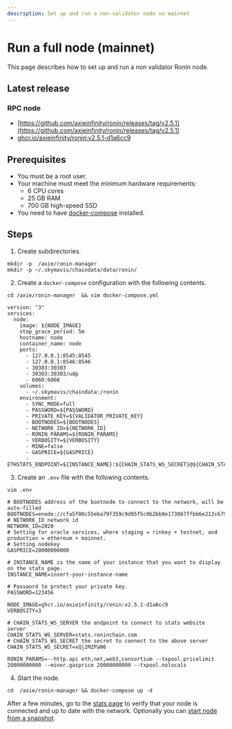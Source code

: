 ```yaml
---
description: Set up and run a non-validator node on mainnet
---
```

# Run a full node (mainnet)

This page describes how to set up and run a non validator Ronin node.

## Latest release
### RPC node
* [https://github.com/axieinfinity/ronin/releases/tag/v2.5.1](https://github.com/axieinfinity/ronin/releases/tag/v2.5.1)
* [ghcr.io/axieinfinity/ronin:v2.5.1-d1a6cc9](https://github.com/axieinfinity/ronin/pkgs/container/ronin/69326810?tag=v2.5.1-d1a6cc9)

## Prerequisites

* You must be a root user.
* Your machine must meet the minimum hardware requirements:
  * 6 CPU cores
  * 25 GB RAM
  * 700 GB high-speed SSD
* You need to have [docker-compose](https://docs.docker.com/compose/install/) installed.

## Steps

1. Create subdirectories.
```
mkdir -p  /axie/ronin-manager
mkdir -p ~/.skymavis/chaindata/data/ronin/
```

2. Create a `docker-compose` configuration with the following contents.

```
cd /axie/ronin-manager  && vim docker-compose.yml
```

```
version: "3"
services:
  node:
    image: ${NODE_IMAGE}
    stop_grace_period: 5m
    hostname: node
    container_name: node
    ports:
      - 127.0.0.1:8545:8545
      - 127.0.0.1:8546:8546
      - 30303:30303
      - 30303:30303/udp
      - 6060:6060
    volumes:
      - ~/.skymavis/chaindata:/ronin
    environment:
      - SYNC_MODE=full
      - PASSWORD=${PASSWORD}
      - PRIVATE_KEY=${VALIDATOR_PRIVATE_KEY}
      - BOOTNODES=${BOOTNODES}
      - NETWORK_ID=${NETWORK_ID}
      - RONIN_PARAMS=${RONIN_PARAMS}
      - VERBOSITY=${VERBOSITY}
      - MINE=false
      - GASPRICE=${GASPRICE}
      - ETHSTATS_ENDPOINT=${INSTANCE_NAME}:${CHAIN_STATS_WS_SECRET}@${CHAIN_STATS_WS_SERVER}:443
```

3. Create an `.env` file with the following contents.

```
vim .env
```

```
# BOOTNODES address of the bootnode to connect to the network, will be auto-filled
BOOTNODES=enode://cfa5f00c55eba79f359c9d95f5c0b2bb8e173867ffbb6e212c6799a52918502519e56650970e34caf1cd17418d4da46c3243588578886c3b4f8c42d1934bf108@104.198.242.88:30303,enode://f500391c41906a1dae249df084a3d1659fe602db671730b2778316114a5f7df44a0c6864a8dfffdc380fc81c6965dd911338e0e2591eb78a506857015d166250@34.135.18.26:30303,enode://fc7b8ceafe16e6f79ab2da3e73d0a3163d0c28efe0778863102f8f27758986fe28c1540a9a0bbdff29ab93ad1c5803462efe6c98165bbb404d9d099a55f1d2c9@130.211.208.201:30303
# NETWORK_ID network id
NETWORK_ID=2020
# Setting for oracle services, where staging = rinkey + testnet, and production = ethereum + mainnet.
# Setting nodekey
GASPRICE=20000000000

# INSTANCE_NAME is the name of your instance that you want to display on the stats page.
INSTANCE_NAME=insert-your-instance-name

# Password to protect your private key.
PASSWORD=123456

NODE_IMAGE=ghcr.io/axieinfinity/ronin:v2.5.1-d1a6cc9
VERBOSITY=3

# CHAIN_STATS_WS_SERVER the endpoint to connect to stats website server
CHAIN_STATS_WS_SERVER=stats.roninchain.com
# CHAIN_STATS_WS_SECRET the secret to connect to the above server
CHAIN_STATS_WS_SECRET=xQj2MZPaN6

RONIN_PARAMS=--http.api eth,net,web3,consortium --txpool.pricelimit 20000000000 --miner.gasprice 20000000000 --txpool.nolocals
```

4. Start the node.
```
cd  /axie/ronin-manager && docker-compose up -d
```

After a few minutes, go to the [stats page](https://stats.roninchain.com/) to verify that your node is connected and up to date with the network.
Optionally you can [start node from a snapshot](./non-validator-setup-m.md#start-node-from-a-snapshot).